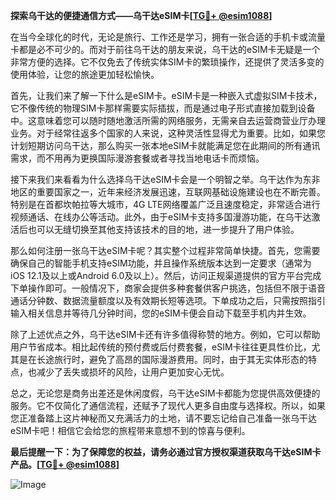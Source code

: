 **探索乌干达的便捷通信方式——乌干达eSIM卡[[TG💪+ @esim1088](https://t.me/s/esim1088)]**

在当今全球化的时代，无论是旅行、工作还是学习，拥有一张合适的手机卡或流量卡都是必不可少的。而对于前往乌干达的朋友来说，乌干达的eSIM卡无疑是一个非常方便的选择。它不仅免去了传统实体SIM卡的繁琐操作，还提供了灵活多变的使用体验，让您的旅途更加轻松愉快。

首先，让我们来了解一下什么是eSIM卡。eSIM卡是一种嵌入式虚拟SIM卡技术，它不像传统的物理SIM卡那样需要实际插拔，而是通过电子形式直接加载到设备中。这意味着您可以随时随地激活所需的网络服务，无需亲自去运营商营业厅办理业务。对于经常往返多个国家的人来说，这种灵活性显得尤为重要。比如，如果您计划短期访问乌干达，那么购买一张本地eSIM卡就能满足您在此期间的所有通讯需求，而不用再为更换国际漫游套餐或者寻找当地电话卡而烦恼。

接下来我们来看看为什么选择乌干达eSIM卡会是一个明智之举。乌干达作为东非地区的重要国家之一，近年来经济发展迅速，互联网基础设施建设也在不断完善。特别是在首都坎帕拉等大城市，4G LTE网络覆盖广泛且速度稳定，非常适合进行视频通话、在线办公等活动。此外，由于eSIM卡支持多国漫游功能，在乌干达激活后也可以无缝切换至其他支持该技术的目的地，进一步提升了用户体验。

那么如何注册一张乌干达eSIM卡呢？其实整个过程非常简单快捷。首先，您需要确保自己的智能手机支持eSIM功能，并且操作系统版本达到一定要求（通常为iOS 12.1及以上或Android 6.0及以上）。然后，访问正规渠道提供的官方平台完成下单操作即可。一般情况下，商家会提供多种套餐供客户挑选，包括但不限于语音通话分钟数、数据流量额度以及有效期长短等选项。下单成功之后，只需按照指引输入相关信息并等待几分钟时间，您的eSIM卡便会自动下载至手机内并生效。

除了上述优点之外，乌干达eSIM卡还有许多值得称赞的地方。例如，它可以帮助用户节省成本。相比起传统的预付费或后付费套餐，eSIM卡往往更具性价比，尤其是在长途旅行时，避免了高昂的国际漫游费用。同时，由于其无实体形态的特点，也减少了丢失或损坏的风险，让用户更加安心无忧。

总之，无论您是商务出差还是休闲度假，乌干达eSIM卡都能为您提供高效便捷的服务。它不仅简化了通信流程，还赋予了现代人更多自由度与选择权。所以，如果您正准备踏上这片神秘而又充满活力的土地，请不要忘记给自己准备一张乌干达eSIM卡吧！相信它会给您的旅程带来意想不到的惊喜与便利。

**最后提醒一下：为了保障您的权益，请务必通过官方授权渠道获取乌干达eSIM卡产品。[[TG💪+ @esim1088](https://t.me/s/esim1088)]**

![Image](https://i.postimg.cc/4NQfJmqS/Snipaste-2025-05-13-00-14-12.png)